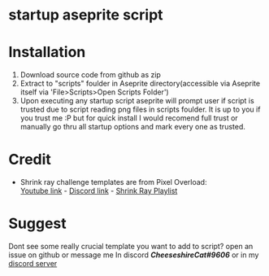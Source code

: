 # startup aseprite script

# Installation
1) Download source code from github as zip
2) Extract to "scripts" foulder in Aseprite directory(accessible via Aseprite itself via 'File>Scripts>Open Scripts Folder')
3) Upon executing any startup script aseprite will prompt user if script is trusted due to script reading png files in scripts foulder. It is up to you if you trust me :P but for quick install I would recomend full trust or manually go thru all startup options and mark every one as trusted.

# Credit
* Shrink ray challenge templates are from Pixel Overload:
  <br>[Youtube link](https://www.youtube.com/c/PixelOverloadChannel) - [Discord link](https://discord.gg/yQQ3ZRCyWn) - [Shrink Ray Playlist](https://www.youtube.com/playlist?list=PLFLRQZXTN0Bh_txUgg_TuiAFlCw51I2DG)

# Suggest
Dont see some really crucial template you want to add to script? open an issue on github or message me In discord __*CheeseshireCat#9606*__ or in my <a href="https://discord.gg/bhAnEEXUfV"> discord server</a>
